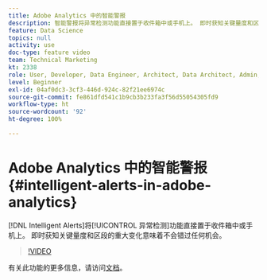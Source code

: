 ```yaml
---
title: Adobe Analytics 中的智能警报
description: 智能警报将异常检测功能直接置于收件箱中或手机上。 即时获知关键量度和区段的重大变化意味着不会错过任何机会。
feature: Data Science
topics: null
activity: use
doc-type: feature video
team: Technical Marketing
kt: 2338
role: User, Developer, Data Engineer, Architect, Data Architect, Admin, Leader
level: Beginner
exl-id: 04af0dc3-3cf3-446d-924c-82f21ee6974c
source-git-commit: fe861dfd541c1b9cb3b233fa3f56d55054305fd9
workflow-type: ht
source-wordcount: '92'
ht-degree: 100%

---
```


# Adobe Analytics 中的智能警报 {#intelligent-alerts-in-adobe-analytics}

[!DNL Intelligent Alerts]将[!UICONTROL 异常检测]功能直接置于收件箱中或手机上。 即时获知关键量度和区段的重大变化意味着不会错过任何机会。

>[!VIDEO](https://video.tv.adobe.com/v/25446/?quality=12)

有关此功能的更多信息，请访问[文档](https://experienceleague.adobe.com/docs/analytics/analyze/analysis-workspace/virtual-analyst/intelligent-alerts/intellligent-alerts.html?lang=zh-Hans)。
